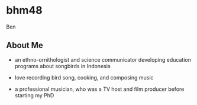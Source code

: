 bhm48
================
Ben

## About Me

-   an ethno-ornithologist and science communicator developing education
    programs about songbirds in Indonesia

-   love recording bird song, cooking, and composing music

-   a professional musician, who was a TV host and film producer before
    starting my PhD
